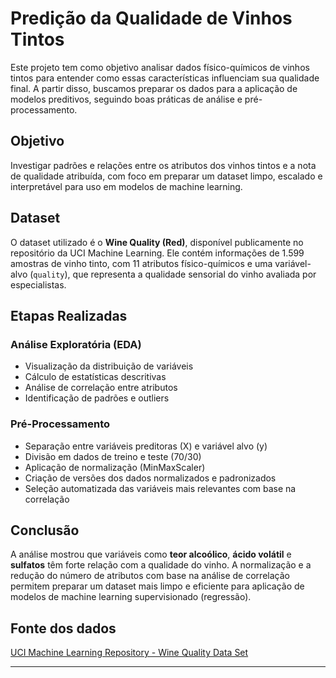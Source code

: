 # Predição da Qualidade de Vinhos Tintos

Este projeto tem como objetivo analisar dados físico-químicos de vinhos tintos para entender como essas características influenciam sua qualidade final. A partir disso, buscamos preparar os dados para a aplicação de modelos preditivos, seguindo boas práticas de análise e pré-processamento.

## Objetivo

Investigar padrões e relações entre os atributos dos vinhos tintos e a nota de qualidade atribuída, com foco em preparar um dataset limpo, escalado e interpretável para uso em modelos de machine learning.

## Dataset

O dataset utilizado é o **Wine Quality (Red)**, disponível publicamente no repositório da UCI Machine Learning. Ele contém informações de 1.599 amostras de vinho tinto, com 11 atributos físico-químicos e uma variável-alvo (`quality`), que representa a qualidade sensorial do vinho avaliada por especialistas.

## Etapas Realizadas

###  Análise Exploratória (EDA)
- Visualização da distribuição de variáveis
- Cálculo de estatísticas descritivas
- Análise de correlação entre atributos
- Identificação de padrões e outliers

###  Pré-Processamento
- Separação entre variáveis preditoras (X) e variável alvo (y)
- Divisão em dados de treino e teste (70/30)
- Aplicação de normalização (MinMaxScaler)
- Criação de versões dos dados normalizados e padronizados
- Seleção automatizada das variáveis mais relevantes com base na correlação


## Conclusão

A análise mostrou que variáveis como **teor alcoólico**, **ácido volátil** e **sulfatos** têm forte relação com a qualidade do vinho. A normalização e a redução do número de atributos com base na análise de correlação permitem preparar um dataset mais limpo e eficiente para aplicação de modelos de machine learning supervisionado (regressão).

## Fonte dos dados

[UCI Machine Learning Repository - Wine Quality Data Set](https://archive.ics.uci.edu/ml/datasets/wine+quality)

---
